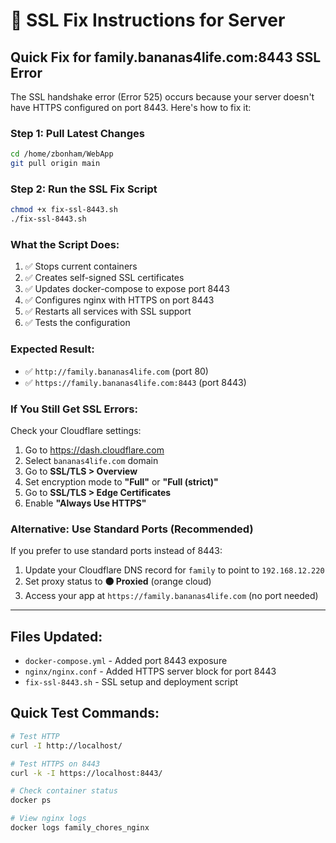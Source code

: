 # 🔧 SSL Fix Instructions for Server

## Quick Fix for family.bananas4life.com:8443 SSL Error

The SSL handshake error (Error 525) occurs because your server doesn't have HTTPS configured on port 8443. Here's how to fix it:

### Step 1: Pull Latest Changes
```bash
cd /home/zbonham/WebApp
git pull origin main
```

### Step 2: Run the SSL Fix Script
```bash
chmod +x fix-ssl-8443.sh
./fix-ssl-8443.sh
```

### What the Script Does:
1. ✅ Stops current containers
2. ✅ Creates self-signed SSL certificates
3. ✅ Updates docker-compose to expose port 8443
4. ✅ Configures nginx with HTTPS on port 8443
5. ✅ Restarts all services with SSL support
6. ✅ Tests the configuration

### Expected Result:
- ✅ `http://family.bananas4life.com` (port 80)
- ✅ `https://family.bananas4life.com:8443` (port 8443)

### If You Still Get SSL Errors:
Check your Cloudflare settings:
1. Go to https://dash.cloudflare.com
2. Select `bananas4life.com` domain
3. Go to **SSL/TLS > Overview**
4. Set encryption mode to **"Full"** or **"Full (strict)"**
5. Go to **SSL/TLS > Edge Certificates**
6. Enable **"Always Use HTTPS"**

### Alternative: Use Standard Ports (Recommended)
If you prefer to use standard ports instead of 8443:
1. Update your Cloudflare DNS record for `family` to point to `192.168.12.220`
2. Set proxy status to **🟠 Proxied** (orange cloud)
3. Access your app at `https://family.bananas4life.com` (no port needed)

---

## Files Updated:
- `docker-compose.yml` - Added port 8443 exposure
- `nginx/nginx.conf` - Added HTTPS server block for port 8443
- `fix-ssl-8443.sh` - SSL setup and deployment script

## Quick Test Commands:
```bash
# Test HTTP
curl -I http://localhost/

# Test HTTPS on 8443
curl -k -I https://localhost:8443/

# Check container status
docker ps

# View nginx logs
docker logs family_chores_nginx
